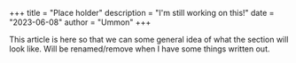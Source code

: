 +++
title = "Place holder"
description = "I'm still working on this!"
date = "2023-06-08"
author = "Ummon"
+++

This article is here so that we can some general idea of what the section will look like. Will be renamed/remove when I have some things written out.
